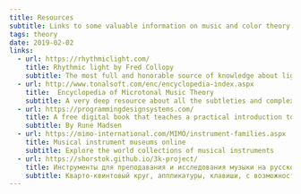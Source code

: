 ```yaml
---
title: Resources
subtitle: Links to some valuable information on music and color theory and more
tags: theory
date: 2019-02-02
links:
  - url: https://rhythmiclight.com/
    title: Rhythmic light by Fred Collopy
    subtitle: The most full and honorable source of knowledge about light to sound correspondences. Started in 1998 and still growing!
  - url: http://www.tonalsoft.com/enc/encyclopedia-index.aspx
    title:  Encyclopedia of Microtonal Music Theory
    subtitle: A very deep resource about all the subtleties and complexities of music theory by [Joe Monzo](http://www.tonalsoft.com/enc/m/monzo-writings.aspx)
  - url: https://programmingdesignsystems.com/
    title: A free digital book that teaches a practical introduction to the new foundations of graphic design.  
    subtitle: By Rune Madsen
  - url: https://mimo-international.com/MIMO/instrument-families.aspx
    title: Musical instrument museums online
    subtitle: Explore the world collections of musical instruments
  - url: https://shorstok.github.io/3k-project/
    title: Инструменты для преподавания и исследования музыки на русском
    subtitle: Кварто-квинтовый круг, аппликатуры, клавиши, с возможностью скачать нарисованное
---
```


<other-list :tools="$frontmatter.links" />